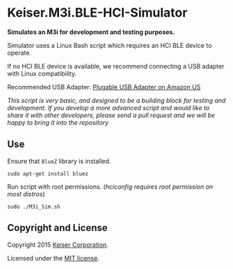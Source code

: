 # Keiser.M3i.BLE-HCI-Simulator
**Simulates an M3i for development and testing purposes.**

Simulator uses a Linux Bash script which requires an HCI BLE device to operate.

If no HCI BLE device is available, we recommend connecting a USB adapter with Linux compatibility.

Recommended USB Adapter: [Plugable USB Adapter on Amazon US](http://www.amazon.com/gp/product/B009ZIILLI)

*This script is very basic, and designed to be a building block for testing and development.  If you develop a more advanced script and would like to share it with other developers, please send a pull request and we will be happy to bring it into the repository*

## Use
Ensure that `BlueZ` library is installed. 

`sudo apt-get install bluez`

Run script with root permissions. (*hciconfig requires root permission on most distros*)

`sudo ./M3i_Sim.sh`

## Copyright and License
Copyright 2015 [Keiser Corporation](http://keiser.com/).

Licensed under the [MIT license](LICENSE.md).
